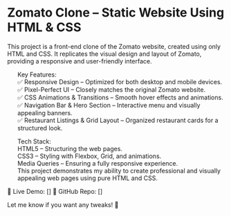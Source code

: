 <h1>Zomato Clone – Static Website Using HTML & CSS</h1>
<p>
This project is a front-end clone of the Zomato website, created using only HTML and CSS. It replicates the visual design and layout of Zomato, providing a responsive and user-friendly interface.</p>

<ul type=none> Key Features:
  <li>✅ Responsive Design – Optimized for both desktop and mobile devices.</li>
  <li>✅ Pixel-Perfect UI – Closely matches the original Zomato website.</li>
  <li>✅ CSS Animations & Transitions – Smooth hover effects and animations.</li>
  <li>✅ Navigation Bar & Hero Section – Interactive menu and visually appealing banners.</li>
  <li>✅ Restaurant Listings & Grid Layout – Organized restaurant cards for a structured look.</li></ul>
  
<ul type=none>Tech Stack:
  <li>HTML5 – Structuring the web pages.</li>
  <li>CSS3 – Styling with Flexbox, Grid, and animations.</li>
  <li>Media Queries – Ensuring a fully responsive experience.</li>
  <li>This project demonstrates my ability to create professional and visually appealing web pages using pure HTML and CSS.</li></ul>

🚀 Live Demo: []
📌 GitHub Repo: []

Let me know if you want any tweaks! 🚀

